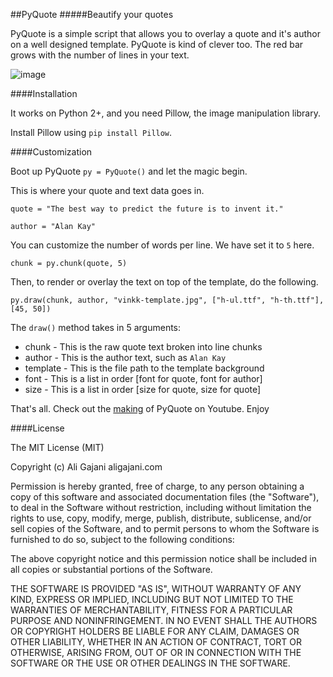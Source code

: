 ##PyQuote
#####Beautify your quotes


PyQuote is a simple script that allows you to overlay a quote and it's author on a well designed template. PyQuote is kind of clever too. The red bar grows with the number of lines in your text. 

![image](http://i.imgur.com/aTKFVQj.png)

####Installation

It works on Python 2+, and you need Pillow, the image manipulation library.

Install Pillow using `pip install Pillow`.


####Customization

Boot up PyQuote `py = PyQuote()` and let the magic begin.

This is where your quote and text data goes in.


`quote = "The best way to predict the future is to invent it."`

`author = "Alan Kay"`

You can customize the number of words per line. We have set it to `5` here.

`chunk = py.chunk(quote, 5)`

Then, to render or overlay the text on top of the template, do the following.

`py.draw(chunk, author, "vinkk-template.jpg", ["h-ul.ttf", "h-th.ttf"], [45, 50])`

The `draw()` method takes in 5 arguments:

* chunk - This is the raw quote text broken into line chunks
* author - This is the author text, such as `Alan Kay`
* template -  This is the file path to the template background
* font - This is a list in order [font for quote, font for author]
* size - This is a list in order [size for quote, size for quote]

That's all. Check out the [making](https://www.youtube.com/watch?v=WpNkFRj3cJk&feature=youtu.be) of PyQuote on Youtube. Enjoy

####License

The MIT License (MIT)

Copyright (c) Ali Gajani aligajani.com

Permission is hereby granted, free of charge, to any person obtaining a copy of this software and associated documentation files (the "Software"), to deal in the Software without restriction, including without limitation the rights to use, copy, modify, merge, publish, distribute, sublicense, and/or sell copies of the Software, and to permit persons to whom the Software is furnished to do so, subject to the following conditions:

The above copyright notice and this permission notice shall be included in all copies or substantial portions of the Software.

THE SOFTWARE IS PROVIDED "AS IS", WITHOUT WARRANTY OF ANY KIND, EXPRESS OR IMPLIED, INCLUDING BUT NOT LIMITED TO THE WARRANTIES OF MERCHANTABILITY, FITNESS FOR A PARTICULAR PURPOSE AND NONINFRINGEMENT. IN NO EVENT SHALL THE AUTHORS OR COPYRIGHT HOLDERS BE LIABLE FOR ANY CLAIM, DAMAGES OR OTHER LIABILITY, WHETHER IN AN ACTION OF CONTRACT, TORT OR OTHERWISE, ARISING FROM, OUT OF OR IN CONNECTION WITH THE SOFTWARE OR THE USE OR OTHER DEALINGS IN THE SOFTWARE.


